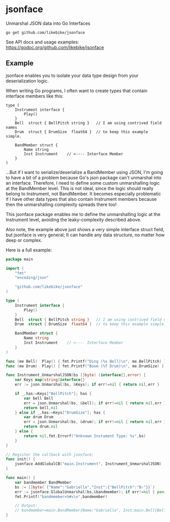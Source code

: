 # jsonface
Unmarshal JSON data into Go Interfaces

    go get github.com/likebike/jsonface

See API docs and usage examples: https://godoc.org/github.com/likebike/jsonface


## Example

jsonface enables you to isolate your data type design from your deserialization logic.

When writing Go programs, I often want to create types that contain interface members like this:

    type (
        Instrument interface {
            Play()
        }
        Bell  struct { BellPitch string }   // I am using contrived field names
        Drum  struct { DrumSize  float64 }  // to keep this example simple.
    
        BandMember struct {
            Name string
            Inst Instrument    // <---- Interface Member
        }
    )

...But if I want to serialize/deserialize a BandMember using JSON, I'm going
to have a bit of a problem because Go's json package can't unmarshal into an interface.
Therefore, I need to define some custom unmarshalling logic at the BandMember level.
This is not ideal, since the logic should really belong to Instrument, not BandMember.
It becomes especially problematic if I have other data types that also contain
Instrument members because then the unmarshalling complexity spreads there too!

This jsonface package enables me to define the unmarshalling logic at the Instrument
level, avoiding the leaky-complexity described above.

Also note, the example above just shows a very simple interface struct field,
but jsonface is very general; It can handle any data structure, no matter how
deep or complex.

Here is a full example:

```go
package main

import (
    "fmt"
    "encoding/json"

    "github.com/likebike/jsonface"
)

type (
    Instrument interface {
        Play()
    }
    Bell  struct { BellPitch string }   // I am using contrived field names
    Drum  struct { DrumSize  float64 }  // to keep this example simple.

    BandMember struct {
        Name string
        Inst Instrument    // <---- Interface Member
    }
)

func (me Bell)  Play() { fmt.Printf("Ding (%s Bell)\n", me.BellPitch) }
func (me Drum)  Play() { fmt.Printf("Boom (%f Drum)\n", me.DrumSize) }

func Instrument_UnmarshalJSON(bs []byte) (interface{},error) {
    var Keys map[string]interface{}
    err := json.Unmarshal(bs, &Keys); if err!=nil { return nil,err }

    if _,has:=Keys["BellPitch"]; has {
        var bell Bell
        err = json.Unmarshal(bs, &bell); if err!=nil { return nil,err }
        return bell,nil
    } else if _,has:=Keys["DrumSize"]; has {
        var drum Drum
        err = json.Unmarshal(bs, &drum); if err!=nil { return nil,err }
        return drum,nil
    } else {
        return nil,fmt.Errorf("Unknown Instument Type: %s",bs)
    }
}

// Register the callback with jsonface:
func init() {
    jsonface.AddGlobalCB("main.Instrument", Instrument_UnmarshalJSON)
}

func main() {
    var bandmember BandMember
    bs := []byte(`{"Name":"Gabriella","Inst":{"BellPitch":"B♭"}}`)
    err := jsonface.GlobalUnmarshal(bs,&bandmember); if err!=nil { panic(err) }
    fmt.Printf("bandmember=%#v\n",bandmember)

    // Output:
    // bandmember=main.BandMember{Name:"Gabriella", Inst:main.Bell{BellPitch:"B♭"}}
}
```

